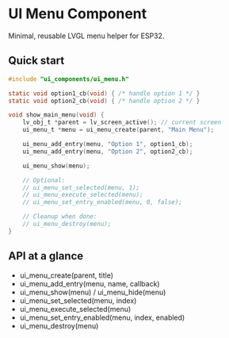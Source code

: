 # UI Menu Component

Minimal, reusable LVGL menu helper for ESP32.

## Quick start

```c
#include "ui_components/ui_menu.h"

static void option1_cb(void) { /* handle option 1 */ }
static void option2_cb(void) { /* handle option 2 */ }

void show_main_menu(void) {
    lv_obj_t *parent = lv_screen_active(); // current screen
    ui_menu_t *menu = ui_menu_create(parent, "Main Menu");

    ui_menu_add_entry(menu, "Option 1", option1_cb);
    ui_menu_add_entry(menu, "Option 2", option2_cb);

    ui_menu_show(menu);

    // Optional:
    // ui_menu_set_selected(menu, 1);
    // ui_menu_execute_selected(menu);
    // ui_menu_set_entry_enabled(menu, 0, false);

    // Cleanup when done:
    // ui_menu_destroy(menu);
}
```

## API at a glance

- ui_menu_create(parent, title)
- ui_menu_add_entry(menu, name, callback)
- ui_menu_show(menu) / ui_menu_hide(menu)
- ui_menu_set_selected(menu, index)
- ui_menu_execute_selected(menu)
- ui_menu_set_entry_enabled(menu, index, enabled)
- ui_menu_destroy(menu)
